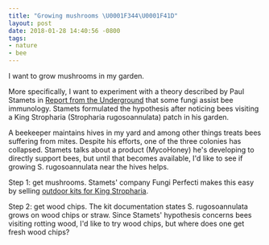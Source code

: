 ```yaml
---
title: "Growing mushrooms \U0001F344\U0001F41D"
layout: post
date: 2018-01-28 14:40:56 -0800
tags:
- nature
- bee
---
```

I want to grow mushrooms in my garden.

More specifically, I want to experiment with a theory described by Paul Stamets in [Report from the Underground](https://www.youtube.com/watch?v=DAw_Zzge49c) that some fungi assist bee immunology. Stamets formulated the hypothesis after noticing bees visiting a King Stropharia (Stropharia rugosoannulata) patch in his garden.

A beekeeper maintains hives in my yard and among other things treats bees suffering from mites. Despite his efforts, one of the three colonies has collapsed. Stamets talks about a product (MycoHoney) he's developing to directly support bees, but until that becomes available, I'd like to see if growing S. rugosoannulata near the hives helps.

Step 1: get mushrooms. Stamets' company Fungi Perfecti makes this easy by selling [outdoor kits for King Stropharia](http://www.fungi.com/product-detail/product/the-garden-giant-mushroom-patch.html).

Step 2: get wood chips. The kit documentation states S. rugosoannulata grows on wood chips or straw. Since Stamets' hypothesis concerns bees visiting rotting wood, I'd like to try wood chips, but where does one get fresh wood chips?